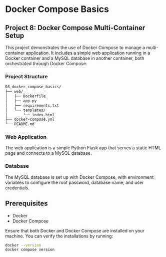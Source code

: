 # Docker Compose Basics

## Project 8: Docker Compose Multi-Container Setup

This project demonstrates the use of Docker Compose to manage a multi-container application. It includes a simple web application running in a Docker container and a MySQL database in another container, both orchestrated through Docker Compose.

### Project Structure
```bash
08_docker_compose_basics/
├── web/
│   ├── Dockerfile
│   ├── app.py
│   ├── requirements.txt
│   └── templates/
│       └── index.html
├── docker-compose.yml
└── README.md
```

### Web Application

The web application is a simple Python Flask app that serves a static HTML page and connects to a MySQL database.

### Database

The MySQL database is set up with Docker Compose, with environment variables to configure the root password, database name, and user credentials.

## Prerequisites

- Docker
- Docker Compose

Ensure that both Docker and Docker Compose are installed on your machine. You can verify the installations by running:

```bash
docker --version
docker compose version
